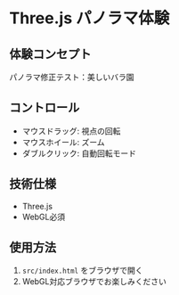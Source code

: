 # Three.js パノラマ体験

## 体験コンセプト
パノラマ修正テスト：美しいバラ園

## コントロール
- マウスドラッグ: 視点の回転
- マウスホイール: ズーム
- ダブルクリック: 自動回転モード

## 技術仕様
- Three.js
- WebGL必須

## 使用方法
1. `src/index.html` をブラウザで開く
2. WebGL対応ブラウザでお楽しみください